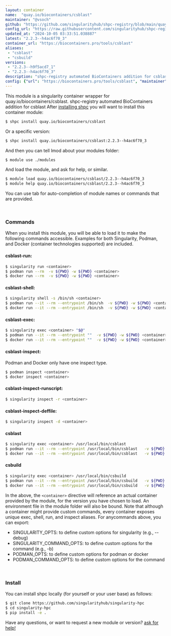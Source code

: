 ```yaml
---
layout: container
name:  "quay.io/biocontainers/csblast"
maintainer: "@vsoch"
github: "https://github.com/singularityhub/shpc-registry/blob/main/quay.io/biocontainers/csblast/container.yaml"
config_url: "https://raw.githubusercontent.com/singularityhub/shpc-registry/main/quay.io/biocontainers/csblast/container.yaml"
updated_at: "2024-10-05 03:33:51.038887"
latest: "2.2.3--h4ac6f70_3"
container_url: "https://biocontainers.pro/tools/csblast"
aliases:
 - "csblast"
 - "csbuild"
versions:
 - "2.2.3--h9f5acd7_1"
 - "2.2.3--h4ac6f70_3"
description: "shpc-registry automated BioContainers addition for csblast"
config: {"url": "https://biocontainers.pro/tools/csblast", "maintainer": "@vsoch", "description": "shpc-registry automated BioContainers addition for csblast", "latest": {"2.2.3--h4ac6f70_3": "sha256:38d1000ee334556a76be30948f5b60e6a2277a7491b68b2ac49bc7265fff2208"}, "tags": {"2.2.3--h9f5acd7_1": "sha256:14e900025b43dcc8104578bda9a843760f994ced1a1d639ad701397eac508ccd", "2.2.3--h4ac6f70_3": "sha256:38d1000ee334556a76be30948f5b60e6a2277a7491b68b2ac49bc7265fff2208"}, "docker": "quay.io/biocontainers/csblast", "aliases": {"csblast": "/usr/local/bin/csblast", "csbuild": "/usr/local/bin/csbuild"}}
---
```


This module is a singularity container wrapper for quay.io/biocontainers/csblast.
shpc-registry automated BioContainers addition for csblast
After [installing shpc](#install) you will want to install this container module:


```bash
$ shpc install quay.io/biocontainers/csblast
```

Or a specific version:

```bash
$ shpc install quay.io/biocontainers/csblast:2.2.3--h4ac6f70_3
```

And then you can tell lmod about your modules folder:

```bash
$ module use ./modules
```

And load the module, and ask for help, or similar.

```bash
$ module load quay.io/biocontainers/csblast/2.2.3--h4ac6f70_3
$ module help quay.io/biocontainers/csblast/2.2.3--h4ac6f70_3
```

You can use tab for auto-completion of module names or commands that are provided.

<br>

### Commands

When you install this module, you will be able to load it to make the following commands accessible.
Examples for both Singularity, Podman, and Docker (container technologies supported) are included.

#### csblast-run:

```bash
$ singularity run <container>
$ podman run --rm  -v ${PWD} -w ${PWD} <container>
$ docker run --rm  -v ${PWD} -w ${PWD} <container>
```

#### csblast-shell:

```bash
$ singularity shell -s /bin/sh <container>
$ podman run --it --rm --entrypoint /bin/sh  -v ${PWD} -w ${PWD} <container>
$ docker run --it --rm --entrypoint /bin/sh  -v ${PWD} -w ${PWD} <container>
```

#### csblast-exec:

```bash
$ singularity exec <container> "$@"
$ podman run --it --rm --entrypoint ""  -v ${PWD} -w ${PWD} <container> "$@"
$ docker run --it --rm --entrypoint ""  -v ${PWD} -w ${PWD} <container> "$@"
```

#### csblast-inspect:

Podman and Docker only have one inspect type.

```bash
$ podman inspect <container>
$ docker inspect <container>
```

#### csblast-inspect-runscript:

```bash
$ singularity inspect -r <container>
```

#### csblast-inspect-deffile:

```bash
$ singularity inspect -d <container>
```


#### csblast

```bash
$ singularity exec <container> /usr/local/bin/csblast
$ podman run --it --rm --entrypoint /usr/local/bin/csblast   -v ${PWD} -w ${PWD} <container> -c " $@"
$ docker run --it --rm --entrypoint /usr/local/bin/csblast   -v ${PWD} -w ${PWD} <container> -c " $@"
```


#### csbuild

```bash
$ singularity exec <container> /usr/local/bin/csbuild
$ podman run --it --rm --entrypoint /usr/local/bin/csbuild   -v ${PWD} -w ${PWD} <container> -c " $@"
$ docker run --it --rm --entrypoint /usr/local/bin/csbuild   -v ${PWD} -w ${PWD} <container> -c " $@"
```



In the above, the `<container>` directive will reference an actual container provided
by the module, for the version you have chosen to load. An environment file in the
module folder will also be bound. Note that although a container
might provide custom commands, every container exposes unique exec, shell, run, and
inspect aliases. For anycommands above, you can export:

 - SINGULARITY_OPTS: to define custom options for singularity (e.g., --debug)
 - SINGULARITY_COMMAND_OPTS: to define custom options for the command (e.g., -b)
 - PODMAN_OPTS: to define custom options for podman or docker
 - PODMAN_COMMAND_OPTS: to define custom options for the command

<br>

### Install

You can install shpc locally (for yourself or your user base) as follows:

```bash
$ git clone https://github.com/singularityhub/singularity-hpc
$ cd singularity-hpc
$ pip install -e .
```

Have any questions, or want to request a new module or version? [ask for help!](https://github.com/singularityhub/singularity-hpc/issues)